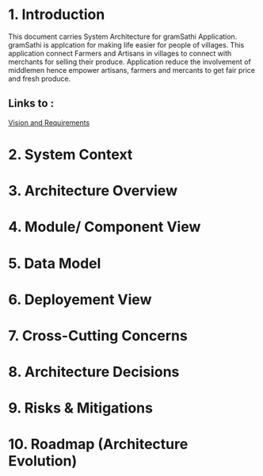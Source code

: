 # 1. Introduction
This document carries System Architecture for gramSathi Application. gramSathi is applcation for making life easier for people of villages. This application connect Farmers and Artisans in villages to connect with merchants for selling their produce. Application reduce the involvement of middlemen hence empower artisans, farmers and mercants to get fair price and fresh produce.

## Links to :
[Vision and Requirements](https://github.com/Parveen539/gramSathiArchitecture/blob/main/vision-and-requirements.md)

# 2. System Context

# 3. Architecture Overview

# 4. Module/ Component View

# 5. Data Model

# 6. Deployement View

# 7. Cross-Cutting Concerns

# 8. Architecture Decisions

# 9. Risks & Mitigations

# 10. Roadmap (Architecture Evolution) 
